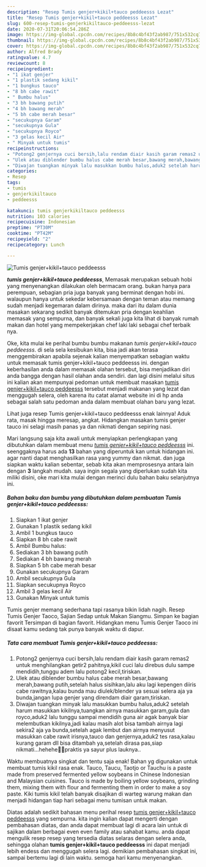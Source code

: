 ```yaml
---
description: "Resep Tumis genjer+kikil+tauco peddeesss Lezat"
title: "Resep Tumis genjer+kikil+tauco peddeesss Lezat"
slug: 600-resep-tumis-genjerkikiltauco-peddeesss-lezat
date: 2020-07-31T20:06:54.286Z
image: https://img-global.cpcdn.com/recipes/8b8c4bf43f2ab987/751x532cq70/tumis-genjerkikiltauco-peddeesss-foto-resep-utama.jpg
thumbnail: https://img-global.cpcdn.com/recipes/8b8c4bf43f2ab987/751x532cq70/tumis-genjerkikiltauco-peddeesss-foto-resep-utama.jpg
cover: https://img-global.cpcdn.com/recipes/8b8c4bf43f2ab987/751x532cq70/tumis-genjerkikiltauco-peddeesss-foto-resep-utama.jpg
author: Alfred Brady
ratingvalue: 4.7
reviewcount: 8
recipeingredient:
- "1 ikat genjer"
- "1 plastik sedang kikil"
- "1 bungkus tauco"
- "8 bh cabe rawit"
- " Bumbu halus"
- "3 bh bawang putih"
- "4 bh bawang merah"
- "5 bh cabe merah besar"
- "secukupnya Garam"
- "secukupnya Gula"
- "secukupnya Royco"
- "3 gelas kecil Air"
- " Minyak untuk tumis"
recipeinstructions:
- "Potong2 genjernya cuci bersih,lalu rendam diair kasih garam remas2 untuk menghilangkan getir2 pahitnya,kikil cuci lalu direbus dulu sampe mendidih,tunggu adem lalu potong2 kecil,tiriskan."
- "Ulek atau diblender bumbu halus cabe merah besar,bawang merah,bawang putih,setelah halus sisihkan,lalu aku lagi kepengen diiris cabe rawitnya,kalau bunda mau diulek/blender ya sesuai selera aja ya bunda,jangan lupa genjer yang direndam diair garam,tiriskan."
- "Diwajan tuangkan minyak lalu masukkan bumbu halus,aduk2 setelah harum masukkan kikilnya,tuangkan airnya masukkan garam,gula dan royco,aduk2 lalu tunggu sampai mendidih guna air agak banyak biar melembutkan kikilnya,jadi kalau masih alot bisa tambah airnya lagi sekira2 aja ya bunda,setelah agak lembut dan airnya menyusut masukkan cabe rawit irisnya,tauco dan genjernya,aduk2 tes rasa,kalau kurang garam dll bisa ditambah ya,setelah dirasa pas,siap nikmati...hehehe🤭😂praktis ya sayur plus lauknya.."
categories:
- Resep
tags:
- tumis
- genjerkikiltauco
- peddeesss

katakunci: tumis genjerkikiltauco peddeesss 
nutrition: 103 calories
recipecuisine: Indonesian
preptime: "PT30M"
cooktime: "PT42M"
recipeyield: "2"
recipecategory: Lunch

---
```



![Tumis genjer+kikil+tauco peddeesss](https://img-global.cpcdn.com/recipes/8b8c4bf43f2ab987/751x532cq70/tumis-genjerkikiltauco-peddeesss-foto-resep-utama.jpg)

<b><i>tumis genjer+kikil+tauco peddeesss</i></b>, Memasak merupakan sebuah hobi yang menyenangkan dilakukan oleh bermacam orang. bukan hanya para perempuan, sebagian pria juga banyak yang berminat dengan hobi ini. walaupun hanya untuk sekedar kebersamaan dengan teman atau memang sudah menjadi kegemaran dalam dirinya. maka dari itu dalam dunia masakan sekarang sedikit banyak ditemukan pria dengan keahlian memasak yang sempurna, dan banyak sekali juga kita lihat di banyak rumah makan dan hotel yang mempekerjakan chef laki laki sebagai chef terbaik nya.

Oke, kita mulai ke perihal bumbu bumbu makanan <i>tumis genjer+kikil+tauco peddeesss</i>. di sela sela kesibukan kita, bisa jadi akan terasa menggembirakan apabila sejenak kalian menyempatkan sebagian waktu untuk memasak tumis genjer+kikil+tauco peddeesss ini. dengan keberhasilan anda dalam memasak olahan tersebut, bisa menjadikan diri anda bangga dengan hasil olahan anda sendiri. dan lagi disini melalui situs ini kalian akan mempunyai pedoman untuk membuat masakan <u>tumis genjer+kikil+tauco peddeesss</u> tersebut menjadi makanan yang lezat dan menggugah selera, oleh karena itu catat alamat website ini di hp anda sebagai salah satu pedoman anda dalam membuat olahan baru yang lezat.

Lihat juga resep Tumis genjer+kikil+tauco peddeesss enak lainnya! Aduk rata, masak hingga meresap, angkat. Hidangkan masakan tumis genjer tauco ini selagi masih panas ya dan nikmati dengan sepiring nasi.


Mari langsung saja kita awali untuk menyiapkan perlengkapan yang dibutuhkan dalam membuat menu <u><i>tumis genjer+kikil+tauco peddeesss</i></u> ini. seenggaknya harus ada <b>13</b> bahan yang diperuntuk kan untuk hidangan ini. agar nanti dapat menghasilkan rasa yang yummy dan nikmat. dan juga siapkan waktu kalian sebentar, sebab kita akan memprosesnya antara lain dengan <b>3</b> langkah mudah. saya ingin segala yang diperlukan sudah kita miliki disini, oke mari kita mulai dengan merinci dulu bahan baku selanjutnya ini.

<!--inarticleads1-->

##### Bahan baku dan bumbu yang dibutuhkan dalam pembuatan Tumis genjer+kikil+tauco peddeesss:

1. Siapkan 1 ikat genjer
1. Gunakan 1 plastik sedang kikil
1. Ambil 1 bungkus tauco
1. Siapkan 8 bh cabe rawit
1. Ambil  Bumbu halus:
1. Sediakan 3 bh bawang putih
1. Sediakan 4 bh bawang merah
1. Siapkan 5 bh cabe merah besar
1. Gunakan secukupnya Garam
1. Ambil secukupnya Gula
1. Siapkan secukupnya Royco
1. Ambil 3 gelas kecil Air
1. Gunakan  Minyak untuk tumis


Tumis genjer memang sederhana tapi rasanya bikin lidah nagih. Resep Tumis Genjer Taoco, Sajian Sedap untuk Makan Siangmu. Simpan ke bagian favorit Tersimpan di bagian favorit. Hidangkan menu Tumis Genjer Taoco ini disaat kamu sedang tak punya banyak waktu di dapur. 

<!--inarticleads2-->

##### Tata cara membuat Tumis genjer+kikil+tauco peddeesss:

1. Potong2 genjernya cuci bersih,lalu rendam diair kasih garam remas2 untuk menghilangkan getir2 pahitnya,kikil cuci lalu direbus dulu sampe mendidih,tunggu adem lalu potong2 kecil,tiriskan.
1. Ulek atau diblender bumbu halus cabe merah besar,bawang merah,bawang putih,setelah halus sisihkan,lalu aku lagi kepengen diiris cabe rawitnya,kalau bunda mau diulek/blender ya sesuai selera aja ya bunda,jangan lupa genjer yang direndam diair garam,tiriskan.
1. Diwajan tuangkan minyak lalu masukkan bumbu halus,aduk2 setelah harum masukkan kikilnya,tuangkan airnya masukkan garam,gula dan royco,aduk2 lalu tunggu sampai mendidih guna air agak banyak biar melembutkan kikilnya,jadi kalau masih alot bisa tambah airnya lagi sekira2 aja ya bunda,setelah agak lembut dan airnya menyusut masukkan cabe rawit irisnya,tauco dan genjernya,aduk2 tes rasa,kalau kurang garam dll bisa ditambah ya,setelah dirasa pas,siap nikmati...hehehe🤭😂praktis ya sayur plus lauknya..


Waktu membuatnya singkat dan tentu saja enak! Bahan yg digunakan untuk membuat tumis kikil rasa enak. Tauco, Taucu, Taotjo or Tauchu is a paste made from preserved fermented yellow soybeans in Chinese Indonesian and Malaysian cuisines. Tauco is made by boiling yellow soybeans, grinding them, mixing them with flour and fermenting them in order to make a soy paste. Kiki tumis kikil telah banyak disajikan di warteg warung makan dan menjadi hidangan tiap hari sebagai menu tumisan untuk makan. 

Diatas adalah sedikit bahasan menu perihal resep <u>tumis genjer+kikil+tauco peddeesss</u> yang sempurna. kita ingin kalian dapat mengerti dengan pembahasan diatas, dan anda dapat membuat lagi di acara lain untuk di sajikan dalam berbagai even even family atau sahabat kamu. anda dapat mengulik resep resep yang tersedia diatas selaras dengan selera anda, sehingga olahan <b>tumis genjer+kikil+tauco peddeesss</b> ini dapat menjadi lebih endess dan menggugah selera lagi. demikian pembahasan singkat ini, sampai bertemu lagi di lain waktu. semoga hari kamu menyenangkan.
